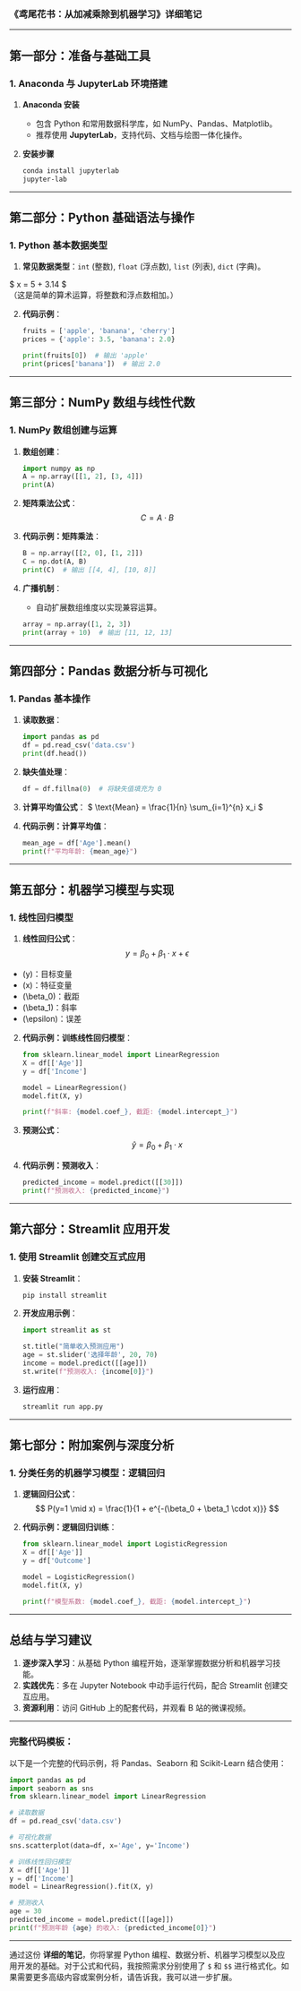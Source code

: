 ### **《鸢尾花书：从加减乘除到机器学习》详细笔记**

---

## **第一部分：准备与基础工具**

### **1. Anaconda 与 JupyterLab 环境搭建**

1. **Anaconda 安装**
   - 包含 Python 和常用数据科学库，如 NumPy、Pandas、Matplotlib。
   - 推荐使用 **JupyterLab**，支持代码、文档与绘图一体化操作。

2. **安装步骤**
   ```bash
   conda install jupyterlab
   jupyter-lab
   ```

---

## **第二部分：Python 基础语法与操作**

### **1. Python 基本数据类型**
1. **常见数据类型**：`int` (整数), `float` (浮点数), `list` (列表), `dict` (字典)。

$ x = 5 + 3.14 $  
（这是简单的算术运算，将整数和浮点数相加。）

2. **代码示例**：
   ```python
   fruits = ['apple', 'banana', 'cherry']
   prices = {'apple': 3.5, 'banana': 2.0}
   
   print(fruits[0])  # 输出 'apple'
   print(prices['banana'])  # 输出 2.0
   ```

---

## **第三部分：NumPy 数组与线性代数**

### **1. NumPy 数组创建与运算**
1. **数组创建**：
   ```python
   import numpy as np
   A = np.array([[1, 2], [3, 4]])
   print(A)
   ```

2. **矩阵乘法公式**：
$$
C = A \cdot B 
$$

3. **代码示例：矩阵乘法**：
   ```python
   B = np.array([[2, 0], [1, 2]])
   C = np.dot(A, B)
   print(C)  # 输出 [[4, 4], [10, 8]]
   ```

4. **广播机制**：
   - 自动扩展数组维度以实现兼容运算。
   ```python
   array = np.array([1, 2, 3])
   print(array + 10)  # 输出 [11, 12, 13]
   ```

---

## **第四部分：Pandas 数据分析与可视化**

### **1. Pandas 基本操作**
1. **读取数据**：
   ```python
   import pandas as pd
   df = pd.read_csv('data.csv')
   print(df.head())
   ```

2. **缺失值处理**：
   ```python
   df = df.fillna(0)  # 将缺失值填充为 0
   ```

3. **计算平均值公式**：
   $ \text{Mean} = \frac{1}{n} \sum_{i=1}^{n} x_i $

4. **代码示例：计算平均值**：
   ```python
   mean_age = df['Age'].mean()
   print(f"平均年龄: {mean_age}")
   ```

---

## **第五部分：机器学习模型与实现**

### **1. 线性回归模型**

1. **线性回归公式**：
$$
y = \beta_0 + \beta_1 \cdot x + \epsilon 
$$
- \(y\)：目标变量  
- \(x\)：特征变量  
- \(\beta_0\)：截距  
- \(\beta_1\)：斜率  
- \(\epsilon\)：误差

2. **代码示例：训练线性回归模型**：
   ```python
   from sklearn.linear_model import LinearRegression
   X = df[['Age']]
   y = df['Income']
   
   model = LinearRegression()
   model.fit(X, y)
   
   print(f"斜率: {model.coef_}, 截距: {model.intercept_}")
   ```

3. **预测公式**：
$$
\hat{y} = \beta_0 + \beta_1 \cdot x 
$$

4. **代码示例：预测收入**：
   ```python
   predicted_income = model.predict([[30]])
   print(f"预测收入: {predicted_income}")
   ```

---

## **第六部分：Streamlit 应用开发**

### **1. 使用 Streamlit 创建交互式应用**
1. **安装 Streamlit**：
   ```bash
   pip install streamlit
   ```

2. **开发应用示例**：
   ```python
   import streamlit as st
   
   st.title("简单收入预测应用")
   age = st.slider('选择年龄', 20, 70)
   income = model.predict([[age]])
   st.write(f"预测收入: {income[0]}")
   ```

3. **运行应用**：
   ```bash
   streamlit run app.py
   ```

---

## **第七部分：附加案例与深度分析**

### **1. 分类任务的机器学习模型：逻辑回归**
1. **逻辑回归公式**：
$$
P(y=1 \mid x) = \frac{1}{1 + e^{-(\beta_0 + \beta_1 \cdot x)}} 
$$

2. **代码示例：逻辑回归训练**：
   ```python
   from sklearn.linear_model import LogisticRegression
   X = df[['Age']]
   y = df['Outcome']
   
   model = LogisticRegression()
   model.fit(X, y)
   
   print(f"模型系数: {model.coef_}, 截距: {model.intercept_}")
   ```

---

## **总结与学习建议**

1. **逐步深入学习**：从基础 Python 编程开始，逐渐掌握数据分析和机器学习技能。
2. **实践优先**：多在 Jupyter Notebook 中动手运行代码，配合 Streamlit 创建交互应用。
3. **资源利用**：访问 GitHub 上的配套代码，并观看 B 站的微课视频。

---

### **完整代码模板**：
以下是一个完整的代码示例，将 Pandas、Seaborn 和 Scikit-Learn 结合使用：

```python
import pandas as pd
import seaborn as sns
from sklearn.linear_model import LinearRegression

# 读取数据
df = pd.read_csv('data.csv')

# 可视化数据
sns.scatterplot(data=df, x='Age', y='Income')

# 训练线性回归模型
X = df[['Age']]
y = df['Income']
model = LinearRegression().fit(X, y)

# 预测收入
age = 30
predicted_income = model.predict([[age]])
print(f"预测年龄 {age} 的收入: {predicted_income[0]}")
```

---

通过这份 **详细的笔记**，你将掌握 Python 编程、数据分析、机器学习模型以及应用开发的基础。对于公式和代码，我按照需求分别使用了 `$` 和 `$$` 进行格式化。如果需要更多高级内容或案例分析，请告诉我，我可以进一步扩展。